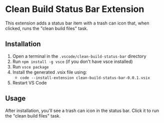# Clean Build Status Bar Extension

This extension adds a status bar item with a trash can icon that, when clicked, runs the "clean build files" task.

## Installation

1. Open a terminal in the `.vscode/clean-build-status-bar` directory
2. Run `npm install -g vsce` (if you don't have vsce installed)
3. Run `vsce package`
4. Install the generated .vsix file using:
   - `code --install-extension clean-build-status-bar-0.0.1.vsix`
5. Restart VS Code

## Usage

After installation, you'll see a trash can icon in the status bar. Click it to run the "clean build files" task.
